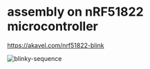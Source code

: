 # assembly on nRF51822 microcontroller

https://akavel.com/nrf51822-blink

![blinky-sequence](https://github.com/user-attachments/assets/a4f5529b-04db-4585-b053-34cce31c4a69)
